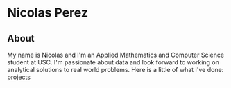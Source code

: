 # Nicolas Perez

## About
My name is Nicolas and I'm an Applied Mathematics and Computer Science student at USC. I'm passionate about data and look forward to working on analytical solutions to real world problems. Here is a little of what I've done: [projects](https://nicolagp.github.io/project1)

